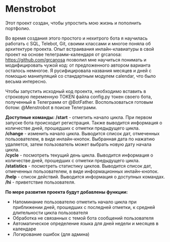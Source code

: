# Menstrobot

Этот проект создан, чтобы упростить мою жизнь и пополнить портфолио.

Во время создания этого простого и нехитрого бота я научилась работать с SQL, Telebot, Git, своими классами и многое поняла об архитектуре проекта.
Опыт встраивания инлайн-клавиатуры в свой проект на основе телеграмм-календаря от grcanosa: https://github.com/grcanosa позволил мне научиться понимать и модифицировать чужой код:
от предложенного автором варианта осталось немногое. Я русифицировала названия месяцев и дней с помощью манипуляций со стандартным модулем calendar, что было весьма интересно.


Чтобы запустить исходный код проекта, необходимо вставить в строковую переменную TOKEN файла config.py токен своего бота, полученный в Телеграмм от @BotFather.
Воспользоваться готовым ботом: @Menstrobot в поиске Телеграмм.


**Доступные команды:**
**/start** - отметить начало цикла. При первом запуске бота происходит регистрация. Также выводится информация о количестве дней, прошедших с отметки предыдущего цикла.  
**/change** - изменить начало цикла. Выводится список дат, отмеченных пользователем, в виде инлайн-кнопок. Выбранная дата по нажатию удаляется, затем пользователь может выбрать новую дату начала цикла.  
**/cycle** - посмотреть текущий день цикла. Выводится информация о количестве дней, прошедших с отметки предыдущего цикла.  
**/statistics** - посмотреть статистику циклов. Выводится список дат, отмеченных пользователем, в виде информационных инлайн-кнопок.  
**/help** - список действий. Выводится информация о доступных командах.  
**/hi** - приветствие пользователя.  


**По мере развития проекта будут добавлены функции:**
- Напоминание пользователю отметить начало цикла при приближении дней, прошедших с последней отметки, к средней длительности цикла пользователя
- Обработка не связанных с темой бота сообщений пользователя
- Автоматическое определение языка для дней недели и месяцев в календаре
- Логирование ошибок (для админа)
